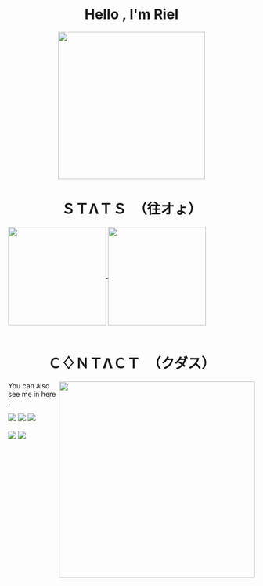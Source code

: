 <h1 align="center">Hello , I'm Riel </h1>
<p align = "center">
  <img src = "https://media.tenor.com/YwHt39jvC2oAAAAC/mashu-kyrielight-fate.gif" width="300">
</p>
<h1 align="center">ＳＴΛＴＳ　（往オょ）</h1>
<a href="https://github.com/aldinpramudya/github-readme-stats">
  <img height=200 align="center" src="https://github-readme-stats.vercel.app/api?username=aldinpramudya&show_icons=true&theme=dracula&rank_icon=github&custom_title=GitLogs" />
</a>
<a href="https://github.com/aldinpramudya/convoychat">
  <img height=200 align="center" src="https://github-readme-stats.vercel.app/api/top-langs?username=aldinpramudya&layout=compact&langs_count=8&card_width=320&theme=dracula" />
</a>
<br><br>

<h1 align="center">Ｃ♢ＮＴΛＣＴ　（クダス）</h1>
<img align="right" width="400" src="https://media1.tenor.com/m/OOgv_qDt_8gAAAAC/anime-goldentime.gif" />

You can also see me in here : 

[![](https://img.shields.io/badge/github-%23121011.svg?style=for-the-badge&logo=github&logoColor=white)](https://github.com/aldinpramudya)
[![](https://img.shields.io/badge/Discord-%235865F2.svg?style=for-the-badge&logo=discord&logoColor=white)](http://discordapp.com/users/742890878984650822)
[![](https://img.shields.io/badge/linkedin-%230077B5.svg?style=for-the-badge&logo=linkedin&logoColor=white)](https://www.linkedin.com/in/aldinarielpramudya/)
<br><br>
[![](https://img.shields.io/badge/Gmail-D14836?style=for-the-badge&logo=gmail&logoColor=white)](mailto:aldinarielpramudya@gmail.com)
[![](https://img.shields.io/badge/Instagram-%23E4405F.svg?style=for-the-badge&logo=Instagram&logoColor=white)](https://www.instagram.com/arcuied__/)



